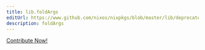 ```yaml
---
title: lib.foldArgs
editUrl: https://www.github.com/nixos/nixpkgs/blob/master/lib/deprecated.nix#L23C14
description: foldArgs
---
```


<a href="https://www.github.com/nixos/nixpkgs/blob/master/lib/deprecated.nix#L23C14">Contribute Now!</a>
